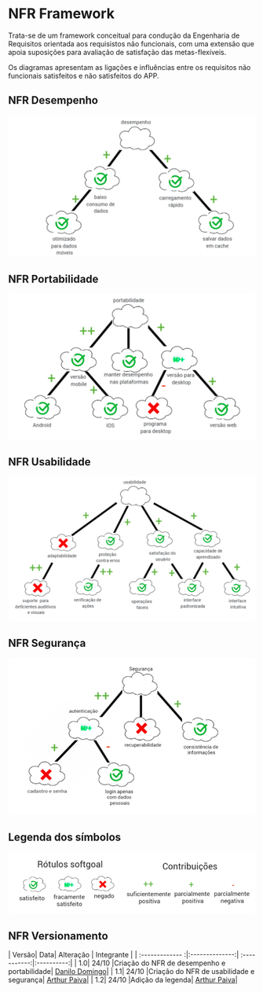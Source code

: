 # NFR Framework

Trata-se de um framework conceitual para condução da Engenharia de Requisitos orientada aos requisistos não funcionais, com uma extensão que apoia suposições para avaliação de satisfação das metas-flexíveis.

Os diagramas apresentam as ligações e influências entre os requisitos não funcionais satisfeitos e não satisfeitos do APP.

## NFR Desempenho

![alt text](../images/nfrdesempenho.png)

## NFR Portabilidade

![alt text](../images/nfrportabilidade.png)

## NFR Usabilidade

![alt text](../images/nfrusabilidade.png)

## NFR Segurança

![alt text](../images/nfrseguranca.png)

## Legenda dos símbolos

![alt text](../images/nfrlegenda.png)

## NFR Versionamento
| Versão| Data| Alteração | Integrante |
| :------------- :|:--------------:| :-----------:|:----------:|
| 1.0| 24/10 |Criação do NFR de desempenho e portabilidade| [Danilo Domingo](https://github.com/danilow200)|
| 1.1| 24/10 |Criação do NFR de usabilidade e segurança| [Arthur Paiva](https://github.com/arthurpaivat)|
| 1.2| 24/10 |Adição da legenda| [Arthur Paiva](https://github.com/arthurpaivat)|